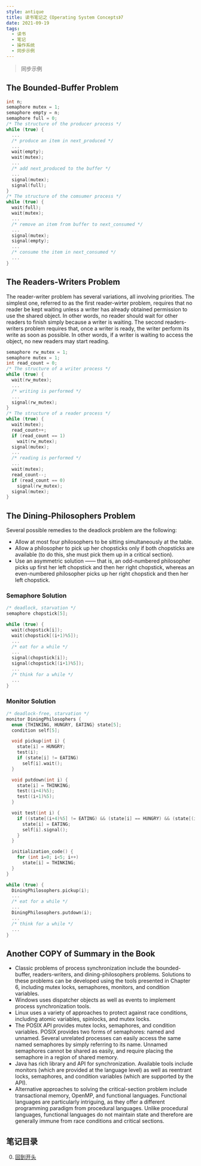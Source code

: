 ```yaml
---
style: antique
title: 读书笔记之《Operating System Concepts》7
date: 2021-09-19
tags:
  - 读书
  - 笔记
  - 操作系统
  - 同步示例
---
```


> 同步示例

## The Bounded-Buffer Problem

```c
int n;
semaphore mutex = 1;
semaphore empty = n;
semaphore full = 0;
/* The structure of the producer process */
while (true) {
  ...
  /* produce an item in next_produced */
  ...
  wait(empty);
  wait(mutex);
  ...
  /* add next_produced to the buffer */
  ...
  signal(mutex);
  signal(full);
}
/* The structure of the comsumer process */
while (true) {
  wait(full);
  wait(mutex);
  ...
  /* remove an item from buffer to next_consumed */
  ...
  signal(mutex);
  signal(empty);
  ...
  /* consume the item in next_consumed */
  ...
}
```

## The Readers-Writers Problem

The reader-writer problem has several variations, all involving priorities. The simplest one, referred to as the first reader-wirter problem, requires that no reader be kept waiting unless a writer has already obtained permission to use the shared object. In other words, no reader should wait for other readers to finish simply because a writer is waiting. The second readers-writers problem requires that, once a writer is ready, the writer perform its write as soon as possible. In other words, if a writer is waiting to access the object, no new readers may start reading.

```c
semaphore rw_mutex = 1;
semaphore mutex = 1;
int read_count = 0;
/* The structure of a writer process */
while (true) {
  wait(rw_mutex);
  ...
  /* writing is performed */
  ...
  signal(rw_mutex);
}
/* The structure of a reader process */
while (true) {
  wait(mutex);
  read_count++;
  if (read_count == 1)
    wait(rw_mutex);
  signal(mutex);
  ...
  /* reading is performed */
  ...
  wait(mutex);
  read_count--;
  if (read_count == 0)
    signal(rw_mutex);
  signal(mutex);
}
```

## The Dining-Philosophers Problem

Several possible remedies to the deadlock problem are the following:

- Allow at most four philosophers to be sitting simultaneously at the table.
- Allow a philosopher to pick up her chopsticks only if both chopsticks are available (to do this, she must pick them up in a critical section).
- Use an asymmetric solution —— that is, an odd-numbered philosopher picks up first her left chopstick and then her right chopstick, whereas an even-numbered philosopher picks up her right chopstick and then her left chopstick.

### Semaphore Solution

```c
/* deadlock, starvation */
semaphore chopstick[5];

while (true) {
  wait(chopstick[i]);
  wait(chopstick[(i+1)%5]);
  ...
  /* eat for a while */
  ...
  signal(chopstick[i]);
  signal(chopstick[(i+1)%5]);
  ...
  /* think for a while */
  ...
}
```

### Monitor Solution

```c
/* deadlock-free, starvation */
monitor DiningPhilosophers {
  enum {THINKING, HUNGRY, EATING} state[5];
  condition self[5];

  void pickup(int i) {
    state[i] = HUNGRY;
    test(i);
    if (state[i] != EATING)
      self[i].wait();
  }

  void putdown(int i) {
    state[i] = THINKING;
    test((i+4)%5);
    test((i+1)%5);
  }

  voit test(int i) {
    if ((state[(i+4)%5] != EATING) && (state[i] == HUNGRY) && (state[(i+1)%5] != EATING)) {
      state[i] = EATING;
      self[i].signal();
    }
  }

  initialization_code() {
    for (int i=0; i<5; i++)
      state[i] = THINKING;
  }
}

while (true) {
  DiningPhilosophers.pickup(i);
  ...
  /* eat for a while */
  ...
  DiningPhilosophers.putdown(i);
  ...
  /* think for a while */
  ...
}
```

## Another COPY of Summary in the Book

- Classic problems of process synchronization include the bounded-buffer, readers-writers, and dining-philosophers problems. Solutions to these problems can be developed using the tools presented in Chapter 6, including mutex locks, semaphores, monitors, and condition variables.
- Windows uses dispatcher objects as well as events to implement process synchronization tools.
- Linux uses a variety of approaches to protect against race conditions, including atomic variables, spinlocks, and mutex locks.
- The POSIX API provides mutex locks, semaphores, and condition variables. POSIX provides two forms of semaphores: named and unnamed. Several unrelated processes can easily access the same named semaphores by simply referring to its name. Unnamed semaphores cannot be shared as easily, and require placing the semaphore in a region of shared memory.
- Java has rich library and API for synchronization. Available tools include monitors (which are provided at the language level) as well as reentrant locks, semaphores, and condition variables (which are supported by the API).
- Alternative approaches to solving the critical-section problem include transactional memory, OpenMP, and functional languages. Functional languages are particularly intriguing, as they offer a different programming paradigm from procedural languages. Unlike procedural languages, functional languages do not maintain state and therefore are generally immune from race conditions and critical sections.

## 笔记目录

0. [回到开头](scroll-to-the-very-top)
